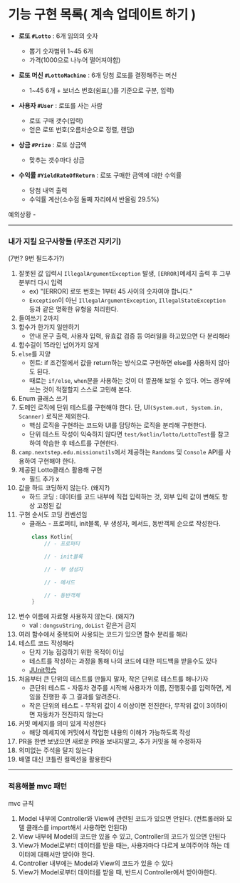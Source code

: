 # 기능 구현 목록( 계속 업데이트 하기 )
- **로또 `#Lotto`** : 6개 임의의 숫자
  - 뽑기 숫자범위 1~45 6개
  - 가격(1000으로 나누어 떨어져야함)


- **로또 머신 `#LottoMachine`** : 6개 당첨 로또를 결정해주는 머신
  - 1~45 6개 + 보너스 번호(쉼표(,)를 기준으로 구분, 입력)


- **사용자 `#User`** : 로또를 사는 사람
  - 로또 구매 갯수(입력)
  - 얻은 로또 번호(오름차순으로 정렬, 랜덤)


- **상금 `#Prize`** : 로또 상금액
  - 맞추는 갯수마다 상금


- **수익률 `#YieldRateOfReturn`** : 로또 구매한 금액에 대한 수익률
  - 당첨 내역 출력  
  - 수익률 계산(소수점 둘째 자리에서 반올림 29.5%)

예외상황 - 

---

### 내가 지킬 요구사항들 (무조건 지키기) 
(7번? 9번 필드추가?)
1. 잘못된 값 입력시 `IllegalArgumentException` 발생, `[ERROR]`메세지 출력 후 그부분부터 다시 입력 
   - ex) "[ERROR] 로또 번호는 1부터 45 사이의 숫자여야 합니다."
   - `Exception`이 아닌 `IllegalArgumentException`, `IllegalStateException` 등과 같은 명확한 유형을 처리한다.
2. 들여쓰기 2까지
3. 함수가 한가지 일만하기
   - 안내 문구 출력, 사용자 입력, 유효값 검증 등 여러일을 하고있으면 다 분리해라
4. 함수길이 15라인 넘어가지 않게
5. `else`를 지양
   - 힌트: if 조건절에서 값을 return하는 방식으로 구현하면 else를 사용하지 않아도 된다.
   - 때로는 `if/else`, `when`문을 사용하는 것이 더 깔끔해 보일 수 있다. 어느 경우에 쓰는 것이 적절할지 스스로 고민해 본다.
6. Enum 클래스 쓰기
7. 도메인 로직에 단위 테스트를 구현해야 한다. 단, UI`(System.out, System.in, Scanner)` 로직은 제외한다.
   - 핵심 로직을 구현하는 코드와 UI를 담당하는 로직을 분리해 구현한다.
   - 단위 테스트 작성이 익숙하지 않다면 `test/kotlin/lotto/LottoTest`를 참고하여 학습한 후 테스트를 구현한다.
8. `camp.nextstep.edu.missionutils`에서 제공하는 `Randoms` 및 `Console` API를 사용하여 구현해야 한다.
9. 제공된 Lotto클래스 활용해 구현
   - 필드 추가 x
10. 값을 하드 코딩하지 않는다. (왜지?)
    - 하드 코딩 : 데이터를 코드 내부에 직접 입력하는 것, 외부 입력 값이 변해도 항상 고정된 값
11. 구현 순서도 코딩 컨벤션임
    - 클래스 - 프로퍼티, init블록, 부 생성자, 메서드, 동반객체 순으로 작성한다.
    ```kotlin
        class Kotlin{
            // - 프로퍼티
    
            // - init블록
    
            // - 부 생성자
    
            // - 메서드
    
            // - 동반객체
        }
    ```
12. 변수 이름에 자료형 사용하지 않는다. (왜지?)
    - val : `dongsuString`, `doList` 같은거 금지
13. 여러 함수에서 중복되어 사용되는 코드가 있으면 함수 분리를 해라
14. 테스트 코드 작성해라
    - 단지 기능 점검하기 위한 목적이 아님
    - 테스트를 작성하는 과정을 통해 나의 코드에 대한 피드백을 받을수도 있다
    - [JUnit학습](https://techcourse-storage.s3.ap-northeast-2.amazonaws.com/9b82d8a360c548fcadd14c551dbcbe06)
15. 처음부터 큰 단위의 테스트를 만들지 말자, 작은 단위로 테스트를 해나가자
    - 큰단위 테스트 - 자동차 경주를 시작해 사용자가 이름, 진행횟수를 입력하면, 게임을 진행한 후 그 결과를 알려준다.
    - 작은 단위의 테스트 - 무작위 값이 4 이상이면 전진한다, 무작위 값이 3이하이면 자동차가 전진하지 않는다
16. 커밋 메세지를 의미 있게 작성한다
    - 해당 메세지에 커밋에서 작업한 내용의 이해가 가능하도록 작성
17. PR을 한번 보냈으면 새로운 PR을 보내지말고, 추가 커밋을 해 수정하자
18. 의미없는 주석을 달지 않는다
19. 배열 대신 코틀린 컬렉션을 활용한다

---

### 적용해볼 mvc 패턴 
mvc 규칙
1. Model 내부에 Controller와 View에 관련된 코드가 있으면 안된다. (컨트롤러와 모델 클래스를 import해서 사용하면 안된다)
2. View 내부에 Model의 코드만 있을 수 있고, Controller의 코드가 있으면 안된다
3. View가 Model로부터 데이터를 받을 때는, 사용자마다 다르게 보여주어야 하는 데이터에 대해서만 받아야 한다.
4. Controller 내부에는 Model과 View의 코드가 있을 수 있다
5. View가 Model로부터 데이터를 받을 때, 반드시 Controller에서 받아야한다.

  
